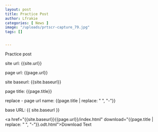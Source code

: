 ```yaml
---
layout: post
title: Practice Post
author: Lfrakie
categories: [ News ]
image: "/uploads/prtscr-capture_79.jpg"
tags: []


---
```

Practice post

site url:
{{site.url}}

page url:
{{page.url}}

site baseurl:
{{site.baseurl}}

page title:
{{page.title}}

replace - page url name:
{{page.title | replace: " ", "-"}}


base URL:
{{ site.baseurl }}



<a href="{{site.baseurl}}{{page.url}}/index.html" download="{{page.title | replace: " ", "-"}}.odt.html">Download Text</a>